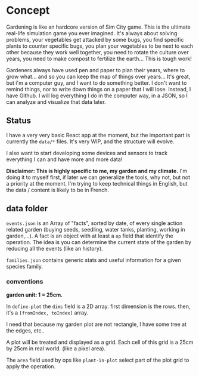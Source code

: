 # Concept

Gardening is like an hardcore version of Sim City game. This is the ultimate real-life simulation game you ever imagined. It's always about solving problems, your vegetables get attacked by some bugs, you find specific plants to counter specific bugs, you plan your vegetables to be next to each other because they work well together, you need to rotate the culture over years, you need to make compost to fertilize the earth... This is tough work!

Gardeners always have used pen and paper to plan their years, where to grow what... and so you can keep the map of things over years...  It's great, but i'm a computer guy, and I want to do something better. I don't want to remind things, nor to write down things on a paper that I will lose. Instead, I have Github. I will log everything I do in the computer way, in a JSON, so I can analyze and visualize that data later.

## Status

I have a very very basic React app at the moment, but the important part is currently the `data/*` files. It's very WIP, and the structure will evolve.

I also want to start developing some devices and sensors to track everything I can and have more and more data!

**Disclaimer: This is highly specific to me, my garden and my climate.** I'm doing it to myself first, if later we can generalize the tools, why not, but not a priority at the moment. I'm trying to keep technical things in English, but the data / content is likely to be in French.

## data folder

`events.json` is an Array of "facts", sorted by date, of every single action related garden (buying seeds, seedling, water tanks, planting, working in garden,...). A fact is an object with at least a `op` field that identify the operation. The idea is you can determine the current state of the garden by reducing all the events (like an history).

`families.json` contains generic stats and useful information for a given species family.

### conventions

**garden unit: 1 = 25cm.**

In `define-plot` the `dims` field is a 2D array. first dimension is the rows. then, it's a `[fromIndex, toIndex]` array.

I need that because my garden plot are not rectangle, I have some tree at the edges, etc..

A plot will be treated and displayed as a grid. Each cell of this grid is a 25cm by 25cm in real world. (like a pixel area).

The `area` field used by ops like `plant-in-plot` select part of the plot grid to apply the operation.
